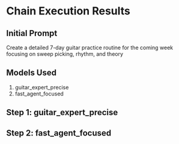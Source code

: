 # Chain Execution Results

## Initial Prompt

Create a detailed 7-day guitar practice routine for the coming week focusing on sweep picking, rhythm, and theory

## Models Used

1. guitar_expert_precise
2. fast_agent_focused

## Step 1: guitar_expert_precise


## Step 2: fast_agent_focused


